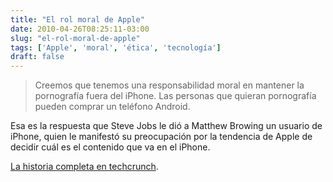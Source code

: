 ```yaml
---
title: "El rol moral de Apple"
date: 2010-04-26T08:25:11-03:00
slug: "el-rol-moral-de-apple"
tags: ['Apple', 'moral', 'ética', 'tecnología']
draft: false
---
```


> Creemos que tenemos una responsabilidad moral en mantener la
> pornografía fuera del iPhone. Las personas que quieran pornografía
> pueden comprar un teléfono Android.

Esa es la respuesta que Steve Jobs le dió a Matthew Browing un usuario
de iPhone, quien le manifestó su preocupación por la tendencia de Apple
de decidir cuál es el contenido que va en el iPhone.

[La historia completa en techcrunch](http://techcrunch.com/2010/04/19/steve-jobs-android-porn/).
